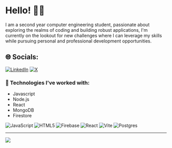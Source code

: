 # Hello! 👋👋
I am a second year computer engineering student, passionate about exploring the realms of coding and building robust applications, I'm currently on the lookout for new challenges where I can leverage my skills while pursuing personal and professional development opportunities.


## 🌐 Socials:
[![LinkedIn](https://img.shields.io/badge/LinkedIn-%230077B5.svg?logo=linkedin&logoColor=white)](https://linkedin.com/in/nikhilsharma08) [![X](https://img.shields.io/badge/X-black.svg?logo=X&logoColor=white)](https://x.com/nikhilsharma_08) 

### 🌟 Technologies I've worked with:

- Javascript
- Node.js
- React
- MongoDB
- Firestore

![JavaScript](https://img.shields.io/badge/javascript-%23323330.svg?style=for-the-badge&logo=javascript&logoColor=%23F7DF1E) ![HTML5](https://img.shields.io/badge/html5-%23E34F26.svg?style=for-the-badge&logo=html5&logoColor=white)  ![Firebase](https://img.shields.io/badge/firebase-%23039BE5.svg?style=for-the-badge&logo=firebase) ![React](https://img.shields.io/badge/react-%2320232a.svg?style=for-the-badge&logo=react&logoColor=%2361DAFB) ![Vite](https://img.shields.io/badge/vite-%23646CFF.svg?style=for-the-badge&logo=vite&logoColor=white) ![Postgres](https://img.shields.io/badge/postgres-%23316192.svg?style=for-the-badge&logo=postgresql&logoColor=white)

---
[![](https://visitcount.itsvg.in/api?id=nikhilsharma0818&icon=0&color=0)](https://visitcount.itsvg.in)

